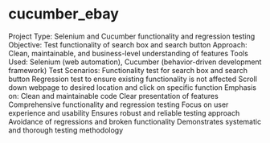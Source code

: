# cucumber_ebay
Project Type: Selenium and Cucumber functionality and regression testing
Objective: Test functionality of search box and search button
Approach: Clean, maintainable, and business-level understanding of features
Tools Used: Selenium (web automation), Cucumber (behavior-driven development framework)
Test Scenarios:
Functionality test for search box and search button
Regression test to ensure existing functionality is not affected
Scroll down webpage to desired location and click on specific function
Emphasis on:
Clean and maintainable code
Clear presentation of features
Comprehensive functionality and regression testing
Focus on user experience and usability
Ensures robust and reliable testing approach
Avoidance of regressions and broken functionality
Demonstrates systematic and thorough testing methodology
